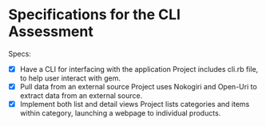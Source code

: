 # Specifications for the CLI Assessment

Specs:
- [x] Have a CLI for interfacing with the application
Project includes cli.rb file, to help user interact with gem. 
- [x] Pull data from an external source
Project uses Nokogiri and Open-Uri to extract data from an external source.
- [x] Implement both list and detail views
Project lists categories and items within category, launching a webpage to individual products.
